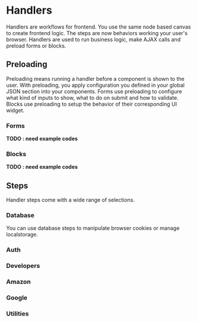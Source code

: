 # Handlers
Handlers are workflows for frontend. You use the same node based canvas to create frontend logic. The steps are now behaviors working your user's browser. Handlers are used to run business logic, make AJAX calls and preload forms or blocks.

## Preloading
Preloading means running a handler before a component is shown to the user. With preloading, you apply configuration you defined in your global JSON section into your components. Forms use preloading to configure what kind of inputs to show, what to do on submit and how to validate. Blocks use preloading to setup the behavior of their corresponding UI widget.

### Forms
**TODO : need example codes**

### Blocks
**TODO : need example codes**

## Steps
Handler steps come with a wide range of selections.

### Database
You can use database steps to manipulate browser cookies or manage localstorage.



### Auth

### Developers

### Amazon

### Google

### Utilities
